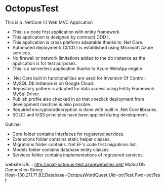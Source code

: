 # OctopusTest

This is a .NetCore 1.1 Web MVC Application 

* This is a code first application with entity framework.
* This application is designed by contract( DDD ).
* This application is cross platform adaptable thanks to .Net Core.
* Automated deployment( CI/CD ) is established using  Microsoft Azure services.
* No firewall or network limitations added to the db instance as the application is for test purposes.
* This is a serverless application thanks to Azure WebApp engine.

- .Net Core built in functionalities are used for Inversion Of Control.
- MySQL Db instance is on Google Cloud.
- Repository pattern is adapted for data access using Entity Framework MySql Driver. 
- Publish profile also checked in so that oneclick deployment from development machine is also possible.
- Required encryption/decryption is done with built in .Net Core libraries.
- SOLID and KISS principles have been applied during development.

Outline:  
 - Core folder contains Interfaces for registered services.
 - Extensions folder contains static helper classes.
 - Migrations folder contains .Net EF's  code first migrations list.
 - Models folder contains database entity classes.
 - Services folder contains implementations of registered services. 	

website URL : http://onat-octopus-test.azurewebsites.net/
MySql Db Connection String: Host=130.211.71.82;Database=OctopusWordQuest;Uid=octTest;Pwd=octTest

